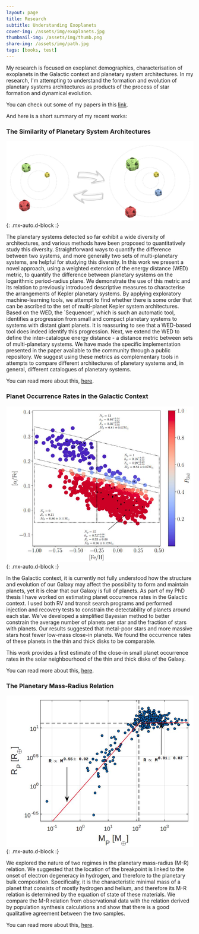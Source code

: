 ```yaml
---
layout: page
title: Research
subtitle: Understanding Exoplanets 
cover-img: /assets/img/exoplanets.jpg
thumbnail-img: /assets/img/thumb.png
share-img: /assets/img/path.jpg
tags: [books, test]
---
```


My research is focused on exoplanet demographics, characterisation of exoplanets in the Galactic context and planetary system architectures. In my research, I'm attempting to understand the formation and evolution of planetary systems architectures as products of the process of star formation and dynamical evolution.

You can check out some of my papers in this [link](https://ui.adsabs.harvard.edu/search/q=author%3A%22Bashi%2C%20Dolev%22&sort=date%20desc%2C%20bibcode%20desc&p_=0).

And here is a short summary of my recent works:

### The Similarity of Planetary System Architectures


![Crepe](/assets/img/PASSta.jpeg){: .mx-auto.d-block :}

The planetary systems detected so far exhibit a wide diversity of architectures, and various methods have been proposed to quantitatively study this diversity. Straightforward ways to quantify the difference between two systems, and more generally two sets of multi-planetary systems, are helpful for studying this diversity. In this work we present a novel approach, using a weighted extension of the energy distance (WED) metric, to quantify the difference between planetary systems on the logarithmic period-radius plane. We demonstrate the use of this metric and its relation to previously introduced descriptive measures to characterise the arrangements of Kepler planetary systems. By applying exploratory machine-learning tools, we attempt to find whether there is some order that can be ascribed to the set of multi-planet Kepler system architectures. Based on the WED, the `Sequencer', which is such an automatic tool, identifies a progression from small and compact planetary systems to systems with distant giant planets. It is reassuring to see that a WED-based tool does indeed identify this progression. Next, we extend the WED to define the inter-catalogue energy distance - a distance metric between sets of multi-planetary systems. We have made the specific implementation presented in the paper available to the community through a public repository. We suggest using these metrics as complementary tools in attempts to compare different architectures of planetary systems and, in general, different catalogues of planetary systems.

You can read more about this, [here](https://ui.adsabs.harvard.edu/abs/2021A%26A...651A..61B/abstract).

### Planet Occurrence Rates in the Galactic Context 

![Crepe](/assets/img/HARPSgalactic.jpeg){: .mx-auto.d-block :}

In the Galactic context, it is currently not fully understood how the structure and evolution of our Galaxy may affect the possibility to form and maintain planets, yet it is clear that our Galaxy is full of planets. As part of my PhD thesis I have worked on estimating planet occurrence rates in the Galactic context. I used both RV and transit search programs and performed injection and recovery tests to constrain the detectability of planets around each star. We've developed a simplified Bayesian method to better constrain the average number of planets per star and the fraction of stars with planets. Our results suggested that metal-poor stars and more massive stars host fewer low-mass close-in planets. We found the occurrence rates of these planets in the thin and thick disks to be comparable. 

This work provides a first estimate of the close-in small planet occurrence rates in the solar neighbourhood of the thin
and thick disks of the Galaxy.

You can read more about this, [here](https://ui.adsabs.harvard.edu/abs/2020A%26A...643A.106B/abstract).

### The Planetary Mass-Radius Relation

![Crepe](/assets/img/MR.jpeg){: .mx-auto.d-block :}

We explored the nature of two regimes in the planetary mass-radius (M-R) relation. We suggested that the location of the breakpoint is linked to the onset of electron degeneracy in hydrogen, and therefore to the planetary bulk composition. Specifically, it is the characteristic minimal mass of a planet that consists of mostly hydrogen and helium, and therefore its M-R relation is determined by the equation of state of these materials. We compare the M-R relation from observational data with the relation derived by population synthesis calculations and show that there is a good qualitative agreement between the two samples.

You can read more about this, [here](https://ui.adsabs.harvard.edu/abs/2017A%26A...604A..83B/abstract).
